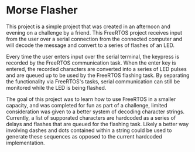 # Morse Flasher

This project is a simple project that was created in an afternoon and evening on a challenge by a friend. This FreeRTOS project receives input from the user over a serial connection from the connected computer and will decode the message and convert to a series of flashes of an LED.

Every time the user enters input over the serial terminal, the keypress is recorded by the FreeRTOS communication task. When the enter key is entered, the recorded characters are converted into a series of LED pulses and are queued up to be used by the FreeRTOS flashing task. By separating the functionality via FreeRTOS's tasks, serial communication can still be monitored while the LED is being flashed.

The goal of this project was to learn how to use FreeRTOS in a smaller capacity, and was completed for fun as part of a challenge, limited consideration was given to a better system of decoding character strings. Currently, a list of supporated characters are hardcoded as a series of delays and flashes that are queued for the flashing task. Likely a better way involving dashes and dots contained within a string could be used to generate these sequences as opposed to the current hardcoded implementation.